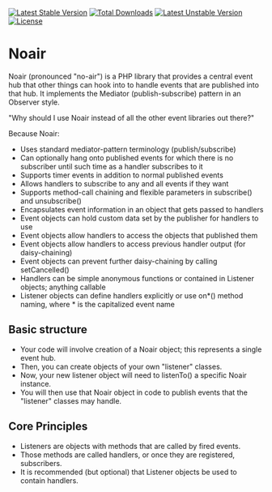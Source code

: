 [![Latest Stable Version](https://poser.pugx.org/garrettw/noair/v/stable.svg)](https://packagist.org/packages/garrettw/noair) [![Total Downloads](https://poser.pugx.org/garrettw/noair/downloads.svg)](https://packagist.org/packages/garrettw/noair) [![Latest Unstable Version](https://poser.pugx.org/garrettw/noair/v/unstable.svg)](https://packagist.org/packages/garrettw/noair) [![License](https://poser.pugx.org/garrettw/noair/license.svg)](https://packagist.org/packages/garrettw/noair)

Noair
======

Noair (pronounced "no-air") is a PHP library that provides a central event hub
that other things can hook into to handle events that are published into that hub.
It implements the Mediator (publish-subscribe) pattern in an Observer style.

"Why should I use Noair instead of all the other event libraries out there?"

Because Noair:
- Uses standard mediator-pattern terminology (publish/subscribe)
- Can optionally hang onto published events for which there is no subscriber until such time as a handler subscribes to it
- Supports timer events in addition to normal published events
- Allows handlers to subscribe to any and all events if they want
- Supports method-call chaining and flexible parameters in subscribe() and unsubscribe()
- Encapsulates event information in an object that gets passed to handlers
- Event objects can hold custom data set by the publisher for handlers to use
- Event objects allow handlers to access the objects that published them
- Event objects allow handlers to access previous handler output (for daisy-chaining)
- Event objects can prevent further daisy-chaining by calling setCancelled()
- Handlers can be simple anonymous functions or contained in Listener objects; anything callable
- Listener objects can define handlers explicitly or use on*() method naming, where * is the capitalized event name

Basic structure
-------
- Your code will involve creation of a Noair object; this represents a single event hub.
- Then, you can create objects of your own "listener" classes.
- Now, your new listener object will need to listenTo() a specific Noair instance.
- You will then use that Noair object in code to publish events that the "listener" classes may handle.

Core Principles
-------
- Listeners are objects with methods that are called by fired events.
- Those methods are called handlers, or once they are registered, subscribers.
- It is recommended (but optional) that Listener objects be used to contain handlers.
